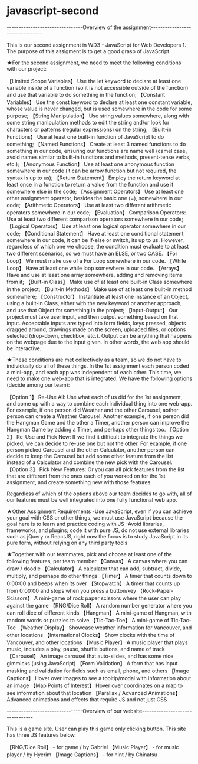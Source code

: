 # javascript-second

--------------------------------Overview of the assignment--------------------------------

This is our second assignment in WD3 - JavaScript for Web Developers 1.
The purpose of this assigment is to get a good grasp of JavaScript.

★For the second assignment, we need to meet the following conditions with our project:
 
 【Limited Scope Variables】
 Use the let keyword to declare at least one variable inside of a function (so it is not accessible outside of the function) and use that variable to do something in the function;
 【Constant Variables】 
 Use the const keyword to declare at least one constant variable, whose value is never changed, but is used somewhere in the code for some purpose;
 【String Manipulation】 
 Use string values somewhere, along with some string manipulation methods to edit the string and/or look for characters or patterns (regular expressions) on the string;
 【Built-in Functions】
  Use at least one built-in function of JavaScript to do something;
 【Named Functions】 
 Create at least 3 named functions to do something in our code, ensuring our functions are name well (camel case, avoid names similar to built-in functions and methods, present-tense verbs, etc.);
 【Anonymous Function】 
 Use at least one anonymous function somewhere in our code (it can be arrow function but not required, the syntax is up to us);
 【Return Statement】 
 Employ the return keyword at least once in a function to return a value from the function and use it somewhere else in the code;
 【Assignment Operators】 
 Use at least one other assignment operator, besides the basic one (=), somewhere in our code;
 【Arithmetic Operators】 
 Use at least two different arithmetic operators somewhere in our code;
 【Evaluation】 
 Comparison Operators: Use at least two different comparison operators somewhere in our code;
 【Logical Operators】 
 Use at least one logical operator somewhere in our code;
 【Conditional Statement】 
 Have at least one conditional statement somewhere in our code, it can be if-else or switch, its up to us. However, regardless of which one we choose, the condition must evaluate to at least two different scenarios, so we must have an ELSE, or two CASE. 
 【For Loop】 
 We must make use of a For Loop somewhere in our code.
 【While Loop】 
 Have at least one while loop somewhere in our code.
 【Arrays】 
 Have and use at least one array somewhere, adding and removing items from it;
 【Built-in Class】 
 Make use of at least one built-in Class somewhere in the project;
 【Built-in Methods】 
 Make use of at least one built-in method somewhere;
 【Constructor】 
 Instantiate at least one instance of an Object, using a built-in Class, either with the new keyword or another approach, and use that Object for something in the project;
 【Input-Output】 
 Our project must take user input, and then output something based on that input. Acceptable inputs are: typed into form fields, keys pressed, objects dragged around, drawings made on the screen, uploaded files, or options selected (drop-down, checkbox, etc.). Output can be anything that happens on the webpage due to the input given. In other words, the web app should be interactive.

★These conditions are met collectively as a team, so we do not have to individually do all of these things. In the 1st assignment each person coded a mini-app, and each app was independent of each other. This time, we need to make one web-app that is integrated. We have the following options (decide among our team):

 【Option 1】
 Re-Use All: Use what each of us did for the 1st assignment, and come up with a way to combine each individual thing into one web-app. For example, if one person did Weather and the other Carousel, aother person can create a Weather Carousel. Another example, if one person did the Hangman Game and the other a Timer, another person can improve the Hangman Game by adding a Timer, and perhaps other things too.
 【Option 2】 
 Re-Use and Pick New: If we find it difficult to integrate the things we picked, we can decide to re-use one but not the other. For example, if one person picked Carousel and the other Calculator, another person can decide to keep the Carousel but add some other feature from the list instead of a Calculator and combine the new pick with the Carousel.
 【Option 3】 
 Pick New Features: Or you can all pick features from the list that are different from the ones each of you worked on for the 1st assignment, and create something new with those features.

Regardless of which of the options above our team decides to go with, all of our features must be well integrated into one fully functional web app. 

★Other Assignment Requirements
 -Use JavaScript, even if you can achieve your goal with CSS or other things, we must use JavaScript because the goal here is to learn and practice coding with JS
 -Avoid libraries, frameworks, and plugins; code it with pure JS, do not use external libraries such as jQuery or ReactJS, right now the focus is to study JavaScript in its pure form, without relying on any third party tools

★Together with our teammates, pick and choose at least one of the following features, per team member
 【Canvas】 A canvas where you can draw / doodle
 【Calculator】 A calculator that can add, subtract, divide, multiply, and perhaps do other things
 【Timer】 A timer that counts down to 0:00:00 and beeps when its over
 【Stopwatch】 A timer that counts up from 0:00:00 and stops when you press a button/key
 【Rock-Paper-Scissors】 A mini-game of rock paper scissors where the user can play against the game
 【RNG/Dice Roll】 A random number generator where you can roll dice of different kinds
 【Hangman】 A mini-game of Hangman, with random words or puzzles to solve
 【Tic-Tac-Toe】 A mini-game of Tic-Tac-Toe
 【Weather Display】 Showcase weather information for Vancouver, and other locations
 【International Clocks】 Show clocks with the time of Vancouver, and other locations
 【Music Player】 A music player that plays music, includes a play, pause, shuffle buttons, and name of track
 【Carousel】 An image carousel that auto-slides, and has some nice gimmicks (using JavaScript)
 【Form Validation】 A form that has input masking and validation for fields such as email, phone, and others
 【Image Captions】 Hover over images to see a tooltip/modal with information about an image
 【Map Points of Interest】 Hover over coordinates on a map to see information about that location
 【Parallax / Advanced Animations】 Advanced animations and effects that require JS and not just CSS



--------------------------------Overview of our website--------------------------------

This is a game site. User can play this game only clicking button.
This site has three JS features below.

【RNG/Dice Roll】 - for game / by Gabriel
【Music Player】 - for music player / by Hyerim
【Image Captions】 - for hint / by Chinatsu


